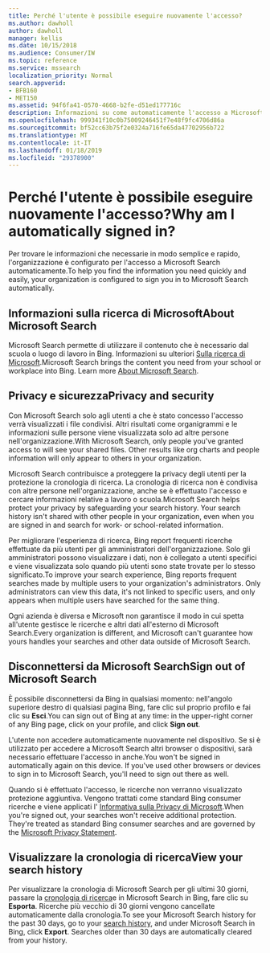 ```yaml
---
title: Perché l'utente è possibile eseguire nuovamente l'accesso?
ms.author: dawholl
author: dawholl
manager: kellis
ms.date: 10/15/2018
ms.audience: Consumer/IW
ms.topic: reference
ms.service: mssearch
localization_priority: Normal
search.appverid:
- BFB160
- MET150
ms.assetid: 94f6fa41-0570-4668-b2fe-d51ed177716c
description: Informazioni su come automaticamente l'accesso a Microsoft Search può aumentare rapidamente e trovare più facilmente i risultati di lavoro
ms.openlocfilehash: 999341f10c0b75009246451f7e48f9fc4706d86a
ms.sourcegitcommit: bf52cc63b75f2e0324a716fe65da47702956b722
ms.translationtype: MT
ms.contentlocale: it-IT
ms.lasthandoff: 01/18/2019
ms.locfileid: "29378900"
---
```

# <a name="why-am-i-automatically-signed-in"></a><span data-ttu-id="42bb9-103">Perché l'utente è possibile eseguire nuovamente l'accesso?</span><span class="sxs-lookup"><span data-stu-id="42bb9-103">Why am I automatically signed in?</span></span>

<span data-ttu-id="42bb9-104">Per trovare le informazioni che necessarie in modo semplice e rapido, l'organizzazione è configurato per l'accesso a Microsoft Search automaticamente.</span><span class="sxs-lookup"><span data-stu-id="42bb9-104">To help you find the information you need quickly and easily, your organization is configured to sign you in to Microsoft Search automatically.</span></span>
  
## <a name="about-microsoft-search"></a><span data-ttu-id="42bb9-105">Informazioni sulla ricerca di Microsoft</span><span class="sxs-lookup"><span data-stu-id="42bb9-105">About Microsoft Search</span></span>

<span data-ttu-id="42bb9-p101">Microsoft Search permette di utilizzare il contenuto che è necessario dal scuola o luogo di lavoro in Bing. Informazioni su ulteriori [Sulla ricerca di Microsoft](about-microsoft-search.md).</span><span class="sxs-lookup"><span data-stu-id="42bb9-p101">Microsoft Search brings the content you need from your school or workplace into Bing. Learn more [About Microsoft Search](about-microsoft-search.md).</span></span>
  
## <a name="privacy-and-security"></a><span data-ttu-id="42bb9-108">Privacy e sicurezza</span><span class="sxs-lookup"><span data-stu-id="42bb9-108">Privacy and security</span></span>

<span data-ttu-id="42bb9-p102">Con Microsoft Search solo agli utenti a che è stato concesso l'accesso verrà visualizzati i file condivisi. Altri risultati come organigrammi e le informazioni sulle persone viene visualizzata solo ad altre persone nell'organizzazione.</span><span class="sxs-lookup"><span data-stu-id="42bb9-p102">With Microsoft Search, only people you've granted access to will see your shared files. Other results like org charts and people information will only appear to others in your organization.</span></span>
  
<span data-ttu-id="42bb9-p103">Microsoft Search contribuisce a proteggere la privacy degli utenti per la protezione la cronologia di ricerca. La cronologia di ricerca non è condivisa con altre persone nell'organizzazione, anche se è effettuato l'accesso e cercare informazioni relative a lavoro o scuola.</span><span class="sxs-lookup"><span data-stu-id="42bb9-p103">Microsoft Search helps protect your privacy by safeguarding your search history. Your search history isn't shared with other people in your organization, even when you are signed in and search for work- or school-related information.</span></span>
  
<span data-ttu-id="42bb9-p104">Per migliorare l'esperienza di ricerca, Bing report frequenti ricerche effettuate da più utenti per gli amministratori dell'organizzazione. Solo gli amministratori possono visualizzare i dati, non è collegato a utenti specifici e viene visualizzata solo quando più utenti sono state trovate per lo stesso significato.</span><span class="sxs-lookup"><span data-stu-id="42bb9-p104">To improve your search experience, Bing reports frequent searches made by multiple users to your organization's administrators. Only administrators can view this data, it's not linked to specific users, and only appears when multiple users have searched for the same thing.</span></span>
  
<span data-ttu-id="42bb9-115">Ogni azienda è diversa e Microsoft non garantisce il modo in cui spetta all'utente gestisce le ricerche e altri dati all'esterno di Microsoft Search.</span><span class="sxs-lookup"><span data-stu-id="42bb9-115">Every organization is different, and Microsoft can't guarantee how yours handles your searches and other data outside of Microsoft Search.</span></span>
  
## <a name="sign-out-of-microsoft-search"></a><span data-ttu-id="42bb9-116">Disconnettersi da Microsoft Search</span><span class="sxs-lookup"><span data-stu-id="42bb9-116">Sign out of Microsoft Search</span></span>

<span data-ttu-id="42bb9-117">È possibile disconnettersi da Bing in qualsiasi momento: nell'angolo superiore destro di qualsiasi pagina Bing, fare clic sul proprio profilo e fai clic su **Esci**.</span><span class="sxs-lookup"><span data-stu-id="42bb9-117">You can sign out of Bing at any time: in the upper-right corner of any Bing page, click on your profile, and click **Sign out**.</span></span>
  
<span data-ttu-id="42bb9-p105">L'utente non accedere automaticamente nuovamente nel dispositivo. Se si è utilizzato per accedere a Microsoft Search altri browser o dispositivi, sarà necessario effettuare l'accesso in anche.</span><span class="sxs-lookup"><span data-stu-id="42bb9-p105">You won't be signed in automatically again on this device. If you've used other browsers or devices to sign in to Microsoft Search, you'll need to sign out there as well.</span></span> 
  
<span data-ttu-id="42bb9-p106">Quando si è effettuato l'accesso, le ricerche non verranno visualizzato protezione aggiuntiva. Vengono trattati come standard Bing consumer ricerche e viene applicati l' [Informativa sulla Privacy di Microsoft](https://privacy.microsoft.com/en-us/privacystatement).</span><span class="sxs-lookup"><span data-stu-id="42bb9-p106">When you're signed out, your searches won't receive additional protection. They're treated as standard Bing consumer searches and are governed by the [Microsoft Privacy Statement](https://privacy.microsoft.com/en-us/privacystatement).</span></span>
  
## <a name="view-your-search-history"></a><span data-ttu-id="42bb9-122">Visualizzare la cronologia di ricerca</span><span class="sxs-lookup"><span data-stu-id="42bb9-122">View your search history</span></span>

<span data-ttu-id="42bb9-p107">Per visualizzare la cronologia di Microsoft Search per gli ultimi 30 giorni, passare la [cronologia di ricerca](https://ssl.bing.com/profile/history)e in Microsoft Search in Bing, fare clic su **Esporta**. Ricerche più vecchio di 30 giorni vengono cancellate automaticamente dalla cronologia.</span><span class="sxs-lookup"><span data-stu-id="42bb9-p107">To see your Microsoft Search history for the past 30 days, go to your [search history](https://ssl.bing.com/profile/history), and under Microsoft Search in Bing, click **Export**. Searches older than 30 days are automatically cleared from your history.</span></span>

  

